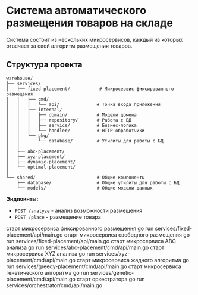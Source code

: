 # Система автоматического размещения товаров на складе

Система состоит из нескольких микросервисов, каждый из которых отвечает за свой алгоритм размещения товаров.

## Структура проекта

```
warehouse/
├── services/
│   ├── fixed-placement/           # Микросервис фиксированного размещения
│   │   ├── cmd/
│   │   │   └── api/              # Точка входа приложения
│   │   ├── internal/
│   │   │   ├── domain/           # Модели домена
│   │   │   ├── repository/       # Работа с БД
│   │   │   ├── service/          # Бизнес-логика
│   │   │   └── handler/          # HTTP-обработчики
│   │   └── pkg/
│   │       └── database/         # Утилиты для работы с БД
│   │
│   ├── abc-placement/            
│   ├── xyz-placement/            
│   ├── dynamic-placement/     
│   └── optimal-placement/      
│
└── shared/                       # Общие компоненты
    ├── database/                 # Общие утилиты для работы с БД
    └── models/                   # Общие модели данных
```

**Эндпоинты:**
- `POST /analyze` - анализ возможности размещения
- `POST /place` - размещение товара

старт микросервиса фиксированного размещения 
go run services/fixed-placement/api/main.go
старт микросервиса свободного размещения 
go run services/fixed-placement/api/main.go
старт микросервиса ABC анализа
go run services/abc-placement/cmd/api/main.go
старт микросервиса XYZ анализа
go run services/xyz-placement/cmd/api/main.go
старт микросервиса жадного алгоритма
go run services/greedy-placement/cmd/api/main.go
старт микросервиса генетического алгоритма
go run services/genetic-placement/cmd/api/main.go
старт оркестратора
go run services/orchestrator/cmd/api/main.go